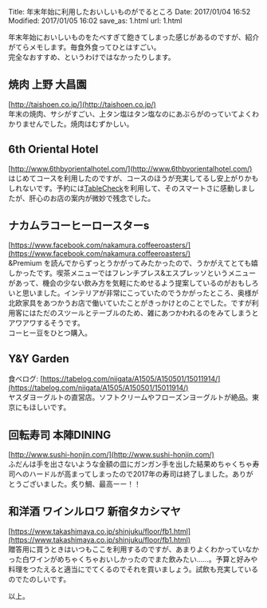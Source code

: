 Title: 年末年始に利用したおいしいものがでるところ
Date: 2017/01/04 16:52
Modified: 2017/01/05 16:02
save_as: 1.html
url: 1.html

年末年始においしいものをたべすぎて飽きてしまった感じがあるのですが、紹介がてらメモします。毎食外食ってひとはすごい。  
完全なおすすめ、というわけではなかったりします。  

## 焼肉 上野 大昌園
[http://taishoen.co.jp/](http://taishoen.co.jp/)  
年末の焼肉、サシがすごい、上タン塩はタン塩なのにあぶらがのっていてよくわかりませんでした。焼肉はむずかしい。  

## 6th Oriental Hotel
[http://www.6thbyorientalhotel.com/](http://www.6thbyorientalhotel.com/)  
はじめてコースを利用したのですが、コースのほうが充実してるし安上がりかもしれないです。予約には[TableCheck](https://www.tablecheck.jp/)を利用して、そのスマートさに感動しましたが、肝心のお店の案内が微妙で残念でした。  

## ナカムラコーヒーロースターs
[https://www.facebook.com/nakamura.coffeeroasters/](https://www.facebook.com/nakamura.coffeeroasters/)  
&Premium を読んでからずっとうかがってみたかったので、うかがえてとても嬉しかったです。喫茶メニューではフレンチプレス&エスプレッソというメニューがあって、機会の少ない飲み方を気軽にためせるよう提案しているのがおもしろいと思いました。インテリアが非常にこっていたのでうかがったところ、奥様が北欧家具をあつかうお店で働いていたことがきっかけとのことでした。ですが利用客にはただのスツールとテーブルのため、雑にあつかわれるのをみてしまうとアワアワするそうです。  
コーヒー豆をひとつ購入。  

## Y&Y Garden
食べログ: [https://tabelog.com/niigata/A1505/A150501/15011914/](https://tabelog.com/niigata/A1505/A150501/15011914/)  
ヤスダヨーグルトの直営店。ソフトクリームやフローズンヨーグルトが絶品。東京にもほしいです。  

## 回転寿司 本陣DINING
[http://www.sushi-honjin.com/](http://www.sushi-honjin.com/)  
ふだんは手を出さないような金額の皿にガンガン手を出した結果めちゃくちゃ寿司へのハードルが高まってしまったので2017年の寿司は終了しました。ありがとうございました。炙り鯛、最高ーー！！  

## 和洋酒 ワインルロワ 新宿タカシマヤ  
[https://www.takashimaya.co.jp/shinjuku/floor/fb1.html](https://www.takashimaya.co.jp/shinjuku/floor/fb1.html)  
贈答用に買うときはいつもここを利用するのですが、あまりよくわかっていなかった白ワインがめちゃくちゃおいしかったのでまた飲みたい……。予算と好みや料理をつたえると適当にでてくるのでそれを買いましょう。試飲も充実しているのでたのしいです。  

以上。


